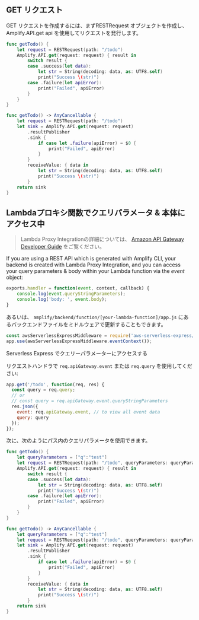 ## GET リクエスト

GET リクエストを作成するには、まずRESTRequest オブジェクトを作成し、Amplify.API.get api を使用してリクエストを発行します。

<amplify-block-switcher>

<amplify-block name="Listener (iOS 11+)">

```swift
func getTodo() {
    let request = RESTRequest(path: "/todo")
    Amplify.API.get(request: request) { result in
        switch result {
        case .success(let data):
            let str = String(decoding: data, as: UTF8.self)
            print("Success \(str)")
        case .failure(let apiError):
            print("Failed", apiError)
        }
    }
}
```

</amplify-block>

<amplify-block name="Combine (iOS 13+)">

```swift
func getTodo() -> AnyCancellable {
    let request = RESTRequest(path: "/todo")
    let sink = Amplify.API.get(request: request)
        .resultPublisher
        .sink {
            if case let .failure(apiError) = $0 {
                print("Failed", apiError)
            }
        }
        receiveValue: { data in
            let str = String(decoding: data, as: UTF8.self)
            print("Success \(str)")
        }
    return sink
}
```

</amplify-block>

</amplify-block-switcher>

## Lambdaプロキシ関数でクエリパラメータ & 本体にアクセス中

> Lambda Proxy Integrationの詳細については、 [Amazon API Gateway Developer Guide](https://docs.aws.amazon.com/apigateway/latest/developerguide/api-gateway-create-api-as-simple-proxy-for-lambda.html) をご覧ください。

If you are using a REST API which is generated with Amplify CLI, your backend is created with Lambda Proxy Integration, and you can access your query parameters & body within your Lambda function via the *event* object:

```javascript
exports.handler = function(event, context, callback) {
    console.log(event.queryStringParameters);
    console.log('body: ', event.body);
}
```

あるいは、 `amplify/backend/function/[your-lambda-function]/app.js` にあるバックエンドファイルをミドルウェアで更新することもできます。

```javascript
const awsServerlessExpressMiddleware = require('aws-serverless-express/middleware');
app.use(awsServerlessExpressMiddleware.eventContext());
```

Serverless Express でクエリーパラメーターにアクセスする

リクエストハンドラで `req.apiGateway.event` または `req.query` を使用してください:

```javascript
app.get('/todo', function(req, res) {
  const query = req.query;
  // or
  // const query = req.apiGateway.event.queryStringParameters
  res.json({
    event: req.apiGateway.event, // to view all event data
    query: query
  });
});
```

次に、次のようにパス内のクエリパラメータを使用できます。

<amplify-block-switcher>

<amplify-block name="Listener (iOS 11+)">

```swift
func getTodo() {
    let queryParameters = ["q":"test"]
    let request = RESTRequest(path: "/todo", queryParameters: queryParameters)
    Amplify.API.get(request: request) { result in
        switch result {
        case .success(let data):
            let str = String(decoding: data, as: UTF8.self)
            print("Success \(str)")
        case .failure(let apiError):
            print("Failed", apiError)
        }
    }
}
```

</amplify-block>

<amplify-block name="Combine (iOS 13+)">

```swift
func getTodo() -> AnyCancellable {
    let queryParameters = ["q":"test"]
    let request = RESTRequest(path: "/todo", queryParameters: queryParameters)
    let sink = Amplify.API.get(request: request)
        .resultPublisher
        .sink {
            if case let .failure(apiError) = $0 {
                print("Failed", apiError)
            }
        }
        receiveValue: { data in
            let str = String(decoding: data, as: UTF8.self)
            print("Success \(str)")
        }
    return sink
}
```

</amplify-block>

</amplify-block-switcher>
